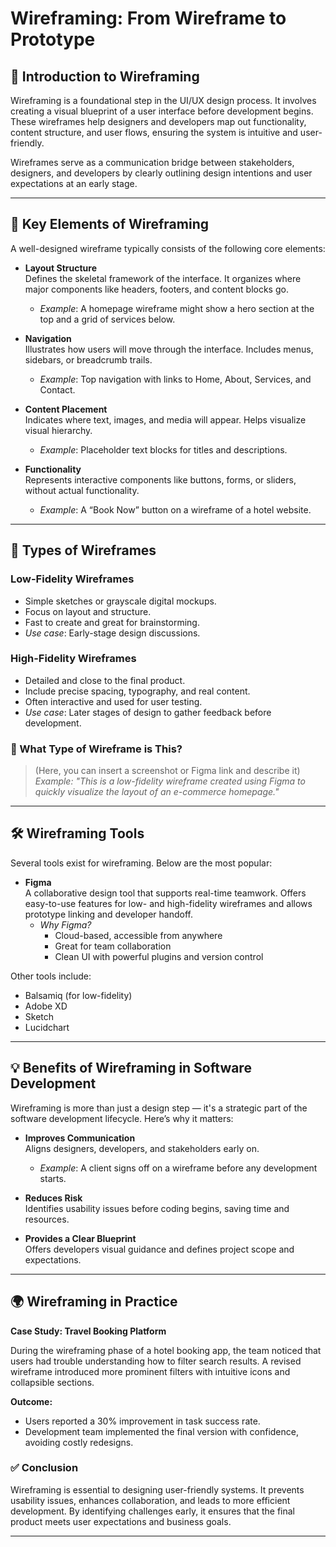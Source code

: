 # Wireframing: From Wireframe to Prototype

## 📌 Introduction to Wireframing

Wireframing is a foundational step in the UI/UX design process. It involves creating a visual blueprint of a user interface before development begins. These wireframes help designers and developers map out functionality, content structure, and user flows, ensuring the system is intuitive and user-friendly.

Wireframes serve as a communication bridge between stakeholders, designers, and developers by clearly outlining design intentions and user expectations at an early stage.

---

## 🧱 Key Elements of Wireframing

A well-designed wireframe typically consists of the following core elements:

- **Layout Structure**  
  Defines the skeletal framework of the interface. It organizes where major components like headers, footers, and content blocks go.
  - *Example*: A homepage wireframe might show a hero section at the top and a grid of services below.

- **Navigation**  
  Illustrates how users will move through the interface. Includes menus, sidebars, or breadcrumb trails.
  - *Example*: Top navigation with links to Home, About, Services, and Contact.

- **Content Placement**  
  Indicates where text, images, and media will appear. Helps visualize visual hierarchy.
  - *Example*: Placeholder text blocks for titles and descriptions.

- **Functionality**  
  Represents interactive components like buttons, forms, or sliders, without actual functionality.
  - *Example*: A “Book Now” button on a wireframe of a hotel website.

---

## 🧮 Types of Wireframes

### Low-Fidelity Wireframes

- Simple sketches or grayscale digital mockups.
- Focus on layout and structure.
- Fast to create and great for brainstorming.
- *Use case*: Early-stage design discussions.

### High-Fidelity Wireframes

- Detailed and close to the final product.
- Include precise spacing, typography, and real content.
- Often interactive and used for user testing.
- *Use case*: Later stages of design to gather feedback before development.

### 📝 What Type of Wireframe is This?

> (Here, you can insert a screenshot or Figma link and describe it)
> _Example: "This is a low-fidelity wireframe created using Figma to quickly visualize the layout of an e-commerce homepage."_  

---

## 🛠️ Wireframing Tools

Several tools exist for wireframing. Below are the most popular:

- **Figma**  
  A collaborative design tool that supports real-time teamwork. Offers easy-to-use features for low- and high-fidelity wireframes and allows prototype linking and developer handoff.
  - *Why Figma?*  
    - Cloud-based, accessible from anywhere  
    - Great for team collaboration  
    - Clean UI with powerful plugins and version control  

Other tools include:
- Balsamiq (for low-fidelity)
- Adobe XD
- Sketch
- Lucidchart

---

## 💡 Benefits of Wireframing in Software Development

Wireframing is more than just a design step — it's a strategic part of the software development lifecycle. Here’s why it matters:

- **Improves Communication**  
  Aligns designers, developers, and stakeholders early on.
  - *Example*: A client signs off on a wireframe before any development starts.

- **Reduces Risk**  
  Identifies usability issues before coding begins, saving time and resources.

- **Provides a Clear Blueprint**  
  Offers developers visual guidance and defines project scope and expectations.

---

## 🌍 Wireframing in Practice

**Case Study: Travel Booking Platform**

During the wireframing phase of a hotel booking app, the team noticed that users had trouble understanding how to filter search results. A revised wireframe introduced more prominent filters with intuitive icons and collapsible sections.

**Outcome:**
- Users reported a 30% improvement in task success rate.
- Development team implemented the final version with confidence, avoiding costly redesigns.

### ✅ Conclusion

Wireframing is essential to designing user-friendly systems. It prevents usability issues, enhances collaboration, and leads to more efficient development. By identifying challenges early, it ensures that the final product meets user expectations and business goals.

---
